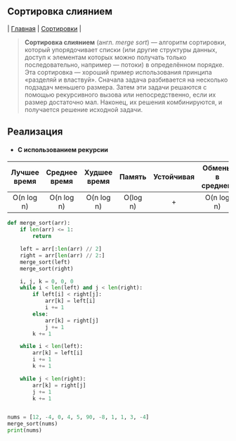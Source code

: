Сортировка слиянием
-------------------
| [Главная](../../../README.md#Список-алгоритмов-[russian])
| [Сортировки](../../../README.md#Сортировки)
|

> **Сортировка слиянием** (англ. _merge sort_) — 
алгоритм сортировки, который упорядочивает списки 
(или другие структуры данных, доступ к элементам 
которых можно получать только последовательно, 
например — потоки) в определённом порядке. 
Эта сортировка — хороший пример использования принципа 
«разделяй и властвуй». Сначала задача разбивается 
на несколько подзадач меньшего размера. Затем эти 
задачи решаются с помощью рекурсивного вызова или 
непосредственно, если их размер достаточно мал. 
Наконец, их решения комбинируются, и получается
решение исходной задачи.


Реализация
----------

* #### С использованием рекурсии

|Лучшее время|Среднее время|Худшее время    |Память   |Устойчивая|Обмены в среднем|
|:----------:|:-----------:|:--------------:|:-------:|:--------:|:--------------:|
|O(n log n)  |O(n log n)   |O(n log n)      |O(log n) |+         |O(n log n)      |


```python
def merge_sort(arr):
    if len(arr) <= 1:
        return

    left = arr[:len(arr) // 2]
    right = arr[len(arr) // 2:]
    merge_sort(left)
    merge_sort(right)

    i, j, k = 0, 0, 0
    while i < len(left) and j < len(right):
        if left[i] < right[j]:
            arr[k] = left[i]
            i += 1
        else:
            arr[k] = right[j]
            j += 1
        k += 1

    while i < len(left):
        arr[k] = left[i]
        i += 1
        k += 1

    while j < len(right):
        arr[k] = right[j]
        j += 1
        k += 1


nums = [12, -4, 0, 4, 5, 90, -8, 1, 1, 3, -4]
merge_sort(nums)
print(nums)
```
